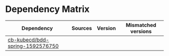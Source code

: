 # Dependency Matrix

Dependency | Sources | Version | Mismatched versions
---------- | ------- | ------- | -------------------
[cb-kubecd/bdd-spring-1592576750](https://github.com/cb-kubecd/bdd-spring-1592576750.git) |  | []() | 

